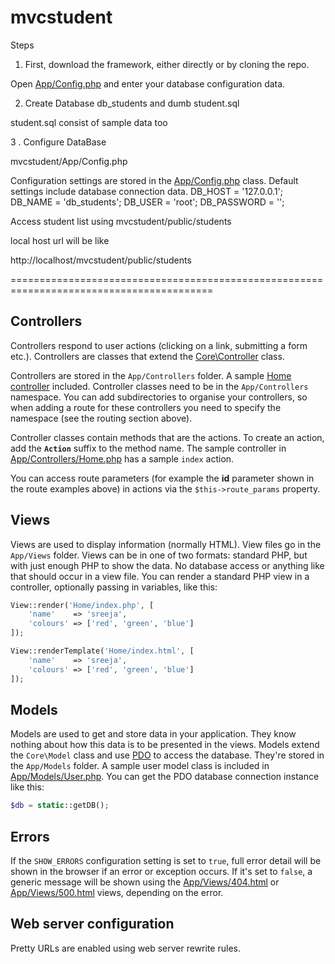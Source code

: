 # mvcstudent

Steps

 1. First, download the framework, either directly or by cloning the repo.
 
 Open [App/Config.php](App/Config.php) and enter your database configuration data.

 2. Create Database db_students and dumb student.sql
 
   student.sql consist of sample data too

3 . Configure DataBase

 mvcstudent/App/Config.php           

Configuration settings are stored in the [App/Config.php](App/Config.php) class. Default settings include database connection data.
DB_HOST = '127.0.0.1';
 DB_NAME = 'db_students';
 DB_USER = 'root';
DB_PASSWORD = '';

Access student list using  mvcstudent/public/students 

local host url will be like

http://localhost/mvcstudent/public/students   

=========================================================================================

## Controllers

Controllers respond to user actions (clicking on a link, submitting a form etc.). Controllers are classes that extend the [Core\Controller](Core/Controller.php) class.

Controllers are stored in the `App/Controllers` folder. A sample [Home controller](App/Controllers/Home.php) included. Controller classes need to be in the `App/Controllers` namespace. You can add subdirectories to organise your controllers, so when adding a route for these controllers you need to specify the namespace (see the routing section above).

Controller classes contain methods that are the actions. To create an action, add the **`Action`** suffix to the method name. The sample controller in [App/Controllers/Home.php](App/Controllers/Home.php) has a sample `index` action.

You can access route parameters (for example the **id** parameter shown in the route examples above) in actions via the `$this->route_params` property.


## Views

Views are used to display information (normally HTML). View files go in the `App/Views` folder. Views can be in one of two formats: standard PHP, but with just enough PHP to show the data. No database access or anything like that should occur in a view file. You can render a standard PHP view in a controller, optionally passing in variables, like this:

```php
View::render('Home/index.php', [
    'name'    => 'sreeja',
    'colours' => ['red', 'green', 'blue']
]);
```


```php
View::renderTemplate('Home/index.html', [
    'name'    => 'sreeja',
    'colours' => ['red', 'green', 'blue']
]);
```


## Models

Models are used to get and store data in your application. They know nothing about how this data is to be presented in the views. Models extend the `Core\Model` class and use [PDO](http://php.net/manual/en/book.pdo.php) to access the database. They're stored in the `App/Models` folder. A sample user model class is included in [App/Models/User.php](App/Models/User.php). You can get the PDO database connection instance like this:

```php
$db = static::getDB();
```

## Errors

If the `SHOW_ERRORS` configuration setting is set to `true`, full error detail will be shown in the browser if an error or exception occurs. If it's set to `false`, a generic message will be shown using the [App/Views/404.html](App/Views/404.html) or [App/Views/500.html](App/Views/500.html) views, depending on the error.

## Web server configuration

Pretty URLs are enabled using web server rewrite rules. 
